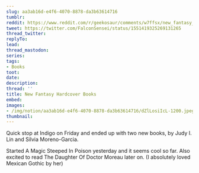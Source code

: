 ```yaml
---
slug: aa3ab16d-e4f6-4070-8878-da3b63614716
tumblr:
reddit: https://www.reddit.com/r/geekosaur/comments/w7ffsx/new_fantasy_hardcover_books/
tweet: https://twitter.com/FalconSensei/status/1551419325269131265
thread_twitter:
replyTo:
lead:
thread_mastodon:
series:
tags:
- Books
toot:
date:
description:
thread: ''
title: New Fantasy Hardcover Books
embed:
images:
- /img/notion/aa3ab16d-e4f6-4070-8878-da3b63614716/dZlLosiIcL-1200.jpeg
thumbnail:
---
```


Quick stop at Indigo on Friday and ended up with two new books, by Judy I. Lin and Silvia Moreno-Garcia.

Started A Magic Steeped In Poison yesterday and it seems cool so far. Also excited to read The Daughter Of Doctor Moreau later on. (I absolutely loved Mexican Gothic by her)